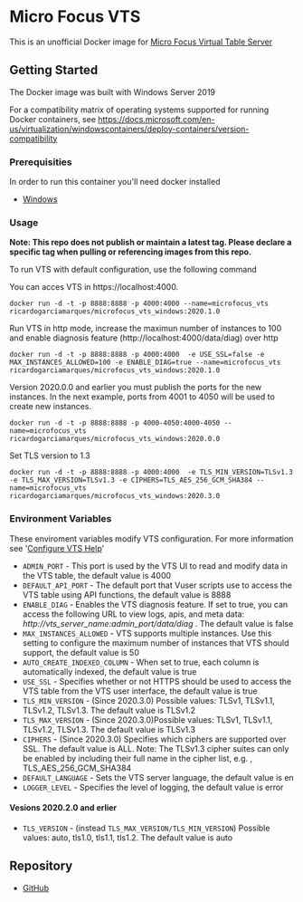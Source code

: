 # Micro Focus VTS

This is an unofficial Docker image for [Micro Focus Virtual Table Server](https://marketplace.microfocus.com/appdelivery/content/virtual-table-server)

## Getting Started

The Docker image was built with Windows Server 2019

For a compatibility matrix of operating systems supported for running Docker containers, see https://docs.microsoft.com/en-us/virtualization/windowscontainers/deploy-containers/version-compatibility

### Prerequisities

In order to run this container you'll need docker installed

* [Windows](https://docs.docker.com/windows/started)

### Usage

**Note: This repo does not publish or maintain a latest tag. Please declare a specific tag when pulling or referencing images from this repo.**

To run VTS with default configuration, use the following command

You can acces VTS in https://localhost:4000.

    docker run -d -t -p 8888:8888 -p 4000:4000 --name=microfocus_vts ricardogarciamarques/microfocus_vts_windows:2020.1.0

Run VTS in http mode, increase the maximun number of instances to 100 and enable diagnosis feature (http://localhost:4000/data/diag) over http

    docker run -d -t -p 8888:8888 -p 4000:4000  -e USE_SSL=false -e MAX_INSTANCES_ALLOWED=100 -e ENABLE_DIAG=true --name=microfocus_vts ricardogarciamarques/microfocus_vts_windows:2020.1.0

Version 2020.0.0 and earlier you must publish the ports for the new instances. In the next example, ports from 4001 to 4050 will be used to create new instances.

    docker run -d -t -p 8888:8888 -p 4000-4050:4000-4050 --name=microfocus_vts ricardogarciamarques/microfocus_vts_windows:2020.0.0

Set TLS version to 1.3

    docker run -d -t -p 8888:8888 -p 4000:4000  -e TLS_MIN_VERSION=TLSv1.3 -e TLS_MAX_VERSION=TLSv1.3 -e CIPHERS=TLS_AES_256_GCM_SHA384 --name=microfocus_vts  ricardogarciamarques/microfocus_vts_windows:2020.3.0

### Environment Variables

These enviroment variables modify VTS configuration. For more information see '[Configure VTS Help](https://admhelp.microfocus.com/vugen/en/2020_SP2-SP3/help/WebHelp/Content/VTS/c_configure_SPS.htm?tocpath=Virtual%20Table%20Server%20(VTS)%7CVirtual%20Table%20Server%20(VTS)%7CManage%20VTS%7C_____4)'

* `ADMIN_PORT` - This port is used by the VTS UI to read and modify data in the VTS table, the default value is 4000 
* `DEFAULT_API_PORT` - The default port that Vuser scripts use to access the VTS table using API functions, the default value is 8888 
* `ENABLE_DIAG` - Enables the VTS diagnosis feature. If set to true, you can access the following URL to view logs, apis, and meta data: *http://vts_server_name:admin_port/data/diag* . The default value is false
* `MAX_INSTANCES_ALLOWED` - VTS supports multiple instances. Use this setting to configure the maximum number of instances that VTS should support, the default value is 50
* `AUTO_CREATE_INDEXED_COLUMN` - When set to true, each column is automatically indexed, the default value is true
* `USE_SSL` - Specifies whether or not HTTPS should be used to access the VTS table from the VTS user interface, the default value is true
* `TLS_MIN_VERSION` - (Since 2020.3.0) Possible values: TLSv1, TLSv1.1, TLSv1.2, TLSv1.3. The default value is TLSv1.2
* `TLS_MAX_VERSION` - (Since 2020.3.0)Possible values: TLSv1, TLSv1.1, TLSv1.2, TLSv1.3. The default value is TLSv1.3
* `CIPHERS` - (Since 2020.3.0) Specifies which ciphers are supported over SSL. The default value is ALL. Note: The TLSv1.3 cipher suites can only be enabled by including their full name in the cipher list, e.g. , TLS_AES_256_GCM_SHA384
* `DEFAULT_LANGUAGE` - Sets the VTS server language, the default value is en 
* `LOGGER_LEVEL` - Specifies the level of logging, the default value is error 

#### Vesions 2020.2.0 and erlier
* `TLS_VERSION` - (instead `TLS_MAX_VERSION/TLS_MIN_VERSION`) Possible values: auto, tls1.0, tls1.1, tls1.2. The default value is auto
## Repository

* [GitHub](https://github.com/ricardo-garcia-marques/microfocus-vts-docker-image-windows)